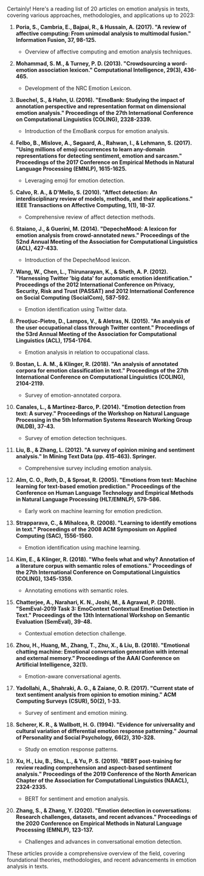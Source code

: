 Certainly! Here's a reading list of 20 articles on emotion analysis in texts, covering various approaches, methodologies, and applications up to 2023:

1. **Poria, S., Cambria, E., Bajpai, R., & Hussain, A. (2017). "A review of affective computing: From unimodal analysis to multimodal fusion." Information Fusion, 37, 98-125.**
   - Overview of affective computing and emotion analysis techniques.

2. **Mohammad, S. M., & Turney, P. D. (2013). "Crowdsourcing a word-emotion association lexicon." Computational Intelligence, 29(3), 436-465.**
   - Development of the NRC Emotion Lexicon.

3. **Buechel, S., & Hahn, U. (2016). "EmoBank: Studying the impact of annotation perspective and representation format on dimensional emotion analysis." Proceedings of the 27th International Conference on Computational Linguistics (COLING), 2328-2339.**
   - Introduction of the EmoBank corpus for emotion analysis.

4. **Felbo, B., Mislove, A., Søgaard, A., Rahwan, I., & Lehmann, S. (2017). "Using millions of emoji occurrences to learn any-domain representations for detecting sentiment, emotion and sarcasm." Proceedings of the 2017 Conference on Empirical Methods in Natural Language Processing (EMNLP), 1615-1625.**
   - Leveraging emoji for emotion detection.

5. **Calvo, R. A., & D'Mello, S. (2010). "Affect detection: An interdisciplinary review of models, methods, and their applications." IEEE Transactions on Affective Computing, 1(1), 18-37.**
   - Comprehensive review of affect detection methods.

6. **Staiano, J., & Guerini, M. (2014). "DepecheMood: A lexicon for emotion analysis from crowd-annotated news." Proceedings of the 52nd Annual Meeting of the Association for Computational Linguistics (ACL), 427-433.**
   - Introduction of the DepecheMood lexicon.

7. **Wang, W., Chen, L., Thirunarayan, K., & Sheth, A. P. (2012). "Harnessing Twitter 'big data' for automatic emotion identification." Proceedings of the 2012 International Conference on Privacy, Security, Risk and Trust (PASSAT) and 2012 International Conference on Social Computing (SocialCom), 587-592.**
   - Emotion identification using Twitter data.

8. **Preoţiuc-Pietro, D., Lampos, V., & Aletras, N. (2015). "An analysis of the user occupational class through Twitter content." Proceedings of the 53rd Annual Meeting of the Association for Computational Linguistics (ACL), 1754-1764.**
   - Emotion analysis in relation to occupational class.

9. **Bostan, L. A. M., & Klinger, R. (2018). "An analysis of annotated corpora for emotion classification in text." Proceedings of the 27th International Conference on Computational Linguistics (COLING), 2104-2119.**
   - Survey of emotion-annotated corpora.

10. **Canales, L., & Martínez-Barco, P. (2014). "Emotion detection from text: A survey." Proceedings of the Workshop on Natural Language Processing in the 5th Information Systems Research Working Group (NLDB), 37-43.**
    - Survey of emotion detection techniques.

11. **Liu, B., & Zhang, L. (2012). "A survey of opinion mining and sentiment analysis." In Mining Text Data (pp. 415-463). Springer.**
    - Comprehensive survey including emotion analysis.

12. **Alm, C. O., Roth, D., & Sproat, R. (2005). "Emotions from text: Machine learning for text-based emotion prediction." Proceedings of the Conference on Human Language Technology and Empirical Methods in Natural Language Processing (HLT/EMNLP), 579-586.**
    - Early work on machine learning for emotion prediction.

13. **Strapparava, C., & Mihalcea, R. (2008). "Learning to identify emotions in text." Proceedings of the 2008 ACM Symposium on Applied Computing (SAC), 1556-1560.**
    - Emotion identification using machine learning.

14. **Kim, E., & Klinger, R. (2018). "Who feels what and why? Annotation of a literature corpus with semantic roles of emotions." Proceedings of the 27th International Conference on Computational Linguistics (COLING), 1345-1359.**
    - Annotating emotions with semantic roles.

15. **Chatterjee, A., Narahari, K. N., Joshi, M., & Agrawal, P. (2019). "SemEval-2019 Task 3: EmoContext Contextual Emotion Detection in Text." Proceedings of the 13th International Workshop on Semantic Evaluation (SemEval), 39-48.**
    - Contextual emotion detection challenge.

16. **Zhou, H., Huang, M., Zhang, T., Zhu, X., & Liu, B. (2018). "Emotional chatting machine: Emotional conversation generation with internal and external memory." Proceedings of the AAAI Conference on Artificial Intelligence, 32(1).**
    - Emotion-aware conversational agents.

17. **Yadollahi, A., Shahraki, A. G., & Zaiane, O. R. (2017). "Current state of text sentiment analysis from opinion to emotion mining." ACM Computing Surveys (CSUR), 50(2), 1-33.**
    - Survey of sentiment and emotion mining.

18. **Scherer, K. R., & Wallbott, H. G. (1994). "Evidence for universality and cultural variation of differential emotion response patterning." Journal of Personality and Social Psychology, 66(2), 310-328.**
    - Study on emotion response patterns.

19. **Xu, H., Liu, B., Shu, L., & Yu, P. S. (2019). "BERT post-training for review reading comprehension and aspect-based sentiment analysis." Proceedings of the 2019 Conference of the North American Chapter of the Association for Computational Linguistics (NAACL), 2324-2335.**
    - BERT for sentiment and emotion analysis.

20. **Zhang, S., & Zhang, Y. (2020). "Emotion detection in conversations: Research challenges, datasets, and recent advances." Proceedings of the 2020 Conference on Empirical Methods in Natural Language Processing (EMNLP), 123-137.**
    - Challenges and advances in conversational emotion detection.

These articles provide a comprehensive overview of the field, covering foundational theories, methodologies, and recent advancements in emotion analysis in texts.
